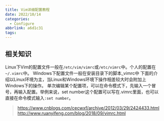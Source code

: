 ```yaml
---
title: Vim详细配置教程
date: 2022/10/14
categories:
  - Configure
abbrlink: a6d1c31
tags:
---
```



## 相关知识
Linux下Vim的配置文件一般在`/etc/vim/vimrc`或`/etc/vimrc`中。个人的配置在`~/.vimrc`中。
Windows下配置文件一般在安装目录下的脚本_vimrc中
下面的介绍以Linux环境为主，当Linux和Windows环境下操作相差较大时会附加上Windows下的操作。
单次编辑某个配置项，可以在命令模式下，先输入一个冒号，再输入配置。举例来说，set number这个配置可以写在.vimrc里面，也可以直接在命令模式输入`:set number`。




> https://www.cnblogs.com/cecwxf/archive/2012/03/29/2424433.html
> http://www.ruanyifeng.com/blog/2018/09/vimrc.html